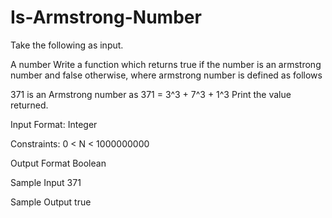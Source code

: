 # Is-Armstrong-Number

Take the following as input.

A number
Write a function which returns true if the number is an armstrong number and false otherwise, where armstrong number is defined as follows

371 is an Armstrong number as 371 = 3^3 + 7^3 + 1^3
Print the value returned.

Input Format:
Integer

Constraints:
0 < N < 1000000000

Output Format
Boolean

Sample Input
371

Sample Output
true
